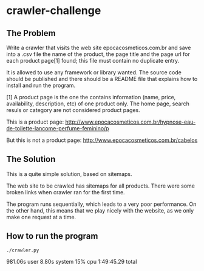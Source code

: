 crawler-challenge
=================

The Problem
-----------

Write a crawler that visits the web site epocacosmeticos.com.br and save into a .csv file the name
of the product, the page title and the page url for each product page[1] found; this file must
contain no duplicate entry.

It is allowed to use any framework or library wanted. The source code should be published and there
should be a README file that explains how to install and run the program.

[1] A product page is the one the contains information (name, price, availability, description,
etc) of one product only. The home page, search resuls or category are not considered product
pages.

This is a product page:
    http://www.epocacosmeticos.com.br/hypnose-eau-de-toilette-lancome-perfume-feminino/p

But this is not a product page:
    http://www.epocacosmeticos.com.br/cabelos

The Solution
------------

This is a quite simple solution, based on sitemaps.

The web site to be crawled has sitemaps for all products. There were some broken links when crawler
ran for the first time.

The program runs sequentially, which leads to a very poor performance. On the other hand, this
means that we play nicely with the website, as we only make one request at a time.

How to run the program
----------------------

    ./crawler.py 

981.06s user 8.80s system 15% cpu 1:49:45.29 total
